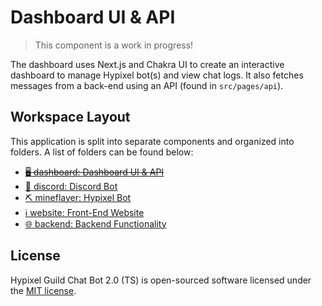 # Dashboard UI & API

> This component is a work in progress! 

The dashboard uses Next.js and Chakra UI to create an interactive dashboard to manage Hypixel bot(s) and view chat logs. It also fetches messages from a back-end using an API (found in `src/pages/api`).

## Workspace Layout

This application is split into separate components and organized into folders. A list of folders can be found below:

- [~~🖥️ dashboard: Dashboard UI & API~~](https://github.com/hychat-mc/hychat/tree/master/dashboard)
- [🤖 discord: Discord Bot](https://github.com/hychat-mc/hychat/tree/master/discord)
- [⛏️ mineflayer: Hypixel Bot](https://github.com/hychat-mc/hychat/tree/master/mineflayer)
- [ℹ️ website: Front-End Website](https://github.com/hychat-mc/website)
- [🌐 backend: Backend Functionality](https://github.com/hychat-mc/backend)

## License

Hypixel Guild Chat Bot 2.0 (TS) is open-sourced software licensed under the [MIT license](https://choosealicense.com/licenses/mit/).
